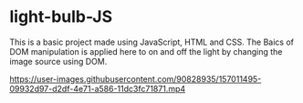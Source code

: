 # light-bulb-JS
This is a basic project made using JavaScript, HTML and CSS.
The Baics of DOM manipulation is applied here to on and off the light by changing the image source using DOM.

https://user-images.githubusercontent.com/90828935/157011495-09932d97-d2df-4e71-a586-11dc3fc71871.mp4
